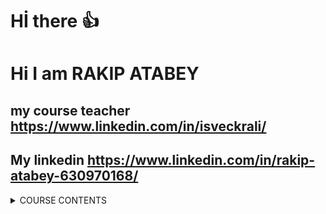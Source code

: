 # Hİ there 👍

<h1>Hi I am RAKIP ATABEY</h1>

## my course teacher https://www.linkedin.com/in/isveckrali/

## My linkedin https://www.linkedin.com/in/rakip-atabey-630970168/

<details>
  <summary>COURSE CONTENTS</summary>
 
<h3> 1. Algorithm</h3>
<ul>
 <li>What is an Algorithm?</li>
<li>Flow Char</li>
<li>Examples</li>
 </ul>

<h3>2. HTML</h3>
<ul>
<li> What is HTML?</li>
<li>Elements</li>
<li>Features</li>
<li>Links</li>
<li>frame</li>
<li>Listing</li>
<li>Form Objects</li>
<li>Adding Pictures</li>
<li>sing Background</li>
<li>Colors</li>
 </ul>
<h3>3.CSS</h3>
<ul>
<li>What is CSS?</li>
<li>Code structure</li>
<li>Id and Class Selection</li>
<li>Introducing CSS</li>
<li>Background</li>
<li>Articles</li>
<li>Fonts</li>
<li>Links</li>
<li>Listing</li>
<li>Tables</li>
<li>Box Model</li>
<li>Borders</li>
<li>Outer Borders</li>
<li>Drinking Spacesv
<li>Grouping and Overwriting</li>
<li>Limitations</li>
<li>Show/Hide</li>
<li>Positions</li>
<li>Scroll</li>
<li>Align</li>
<li>Transparency</li>
<li>Feature Selection</li>
</ul>

<i><b>* We will make 2 HTML and CSS PROJECTS.</b></i><br>
<i><b>* You will do 1 HTML and CSS PROJECT.</b></i>

<h3>4. HTML5</h3>
<ul>
<li>What is HTML5?</li>
<li>HTML5 structure</li></li>
<li>Form Elements</li>
<li>Input Types</li>
<li>Input Features</li>
<li>Adding Videos</li>
<li>Adding Sound</li>
<li>Transition</li>
<li>SVG</li>
</ul>

<h3>3. CSS3</h3>
<ul>
<li>What is CSS3?</li>
<li>Edge Rounding</li>
<li>Giving Shade to Text</li>
<li>Giving Shadow to the Box</li>
<li>Text Overflow</li>
<li>2D transformations</li>
<li>3D transformations</li>
<li>Transition Effects</li>
<li>Animation Making</li>
<li>Split text</li>
<li>Resizing</li>
<li>Transparency</li>
<li>Box sizing</li>
<li>Flexible Box Usage</li>
<li>Media Queries</li>
<li>Filter Effects</li>
<li>Background Blending</li>
<li>Variables</li>
<li>Grid Structure</li>
</ul>
<i><b>* We will make 2 HTML5 and CSS3 PROJECTS.</b></i><br>
<i><b>* You will do 1 HTML5 and CSS3 PROJECT.</b></i>

<h3>4. Git/Github</h3>
<ul>
<li>What is Git/Github?</li>
<li>Github account creation</li>
<li>Git Installation</li>
<li>Git and Github linking</li>
<li>Github Project Creation</li>
<li>Basic Commands</li>
<li>Branching</li>
<li>Remote Repository Commands</li>
<li>Documentation with readme.md settings</li>
<li>Other Git Commands</li>
</ul>
<i><b>* We will make 2 HTML5 and CSS3 PROJECTs and upload them to Github.</b></i><br>
<i><b>* 1 HTML5 and CSS3 PROJECT You will make and upload to Github and upload previous projects with Gifs and Documentation.</b></i>

<h3>5. BOOTSTRAP</h3>
<ul>
<li>What is Bootstrap?</li>
<li>container</li>
<li>grid</li>
<li>Colors</li>
<li>Tables</li>
<li>pictures</li>
<li>Warnings</li>
<li>Buttons</li>
<li>Button Groups</li>
</ul>

<i><b>* We will make 2 Bootstrap PROJECTs and post them on Github.</i></b><br>
<i><b>* You will make 1 Bootstrap PROJECT and you will upload it to Github with Gif and Documentation.</i></b>

<h3>6. JAVASCRIPT</h3>
<ul>
<li>What is JS?</li>
<li>JS binding</li>
<li>Terms of use</li>
<li>Screen printing methods</li>
<li>Comments</li>
<li>Variables</li>
<li>Arithmetic Operators</li>
<li>Assignment Operators</li>
<li>Comparison Operators</li>
<li>Logical Operators</li>
<li>Data Types</li>
<li>Objects</li>
<li>Scope</li>
<li>Events</li>
<li>String Operations</li>
<li>Date operations</li>
<li>Arrays and Operations</li>
<li>If Else</li>
<li>Switch Case</li>
<li>For Loop</li>
<li>While Loop</li>
<li>Do While Loop</li>
<li>Break and continue</li>
<li>Type Conversions</li>
<li>try catch</li>
<li>Use Strict</li>
<li>Hide Show Simple Dom Example</li>
<li>What is Object Oriented Programming?</li>
<li>Object Prototype</li>
<li>Inheriting</li>
<li>Private Variable</li>
<li>Using Get and Set</li>
<li>extension</li>
<li>Chaining Methods</li>
<li>Let</li>
<li>Defaul Parameters</li>
<li>Destructuring Assignment</li>
<li>const</li>
<li>arrow functions</li>
<li>Classes</li>
<li>literals</li>
<li>Spread Operator</li>
<li>For Of</li>
<li>Set Map WeekMap WeakSet</li>
<li>New Built-In</li>
<li>Promise</li>
<li>async</li>
</ul>

<i><b>* We will make 2 JS PROJECTS and post them on Github.</i></b><br>
<i><b>* You will make 1 JS PROJECT and you will upload it to Github with Gif and Documentation.<i/></b>

<h4>6.1. JENKINS</h4>
<ul>
<li>What is Jenkins? How to use?</li>
</ul>
<h4>6.2. CLOUDS</h4>
<ul>
<li>What are cloud systems and how are they used?</li>
<li>AWS and Firebase structure</li>
</ul>
<h4>6.3. TESTING</h4>
<ul>
<li>What is Unit Testing? How to use?</li>
<li>Other Test Environments/Tools</li>
</ul>
<h4>6.4. Trello/Jira</h4>
<ul>
<li>What is Trello/Jira and how is it used?</li>
</ul>

<h3>7. REACT</h3>
<ul> 
<li>What is React? (Comparison with vanilla JS)</li>
<li>DOM and VDOM relationship</li>
<li>What is JSX?</li>
<li>Prop and State structure and relationship between State and VDOM</li>
<li>How to make style with React? Different methods</li>
<li>Component structure and Component types (Class based - Function Based)</li>
<li>Lifecycle Methods</li>
<li>What are hooks? Popular Hooks (useState, useEffect …)</li>
<li>How to implement Lifecycle Methods with useEffect?</li>
<li>Introducing the Axios library and pulling data from the API.</li>
<li>Restful API introduction and methods (GET, POST, PUT, DELETE)</li>
<li>Introducing the JSON Placeholder library and making CRUD operations by installing a fake Rest API</li>
</ul>
<i><b>* We will make 2 React PROJECTs and post them on Github.</i></b><br>
<i><b>* You will make 1 React PROJECT and you will upload it to Github with Gif and Documentation.</i></b>

<h4>7.1 REACT - REDUX</h4>
<ul>
<li>What is state management, why is it needed?</li>
<li>Redux installation (Store, initialState, reducer, action)</li>
<li>Differences with the useState hook</li>
<li>Differences with context</li>
<li>Redux-toolkit installation</li>
<li>Differences between Redux-toolkit and Redux</li>
<li>Example Redux and Redux-toolkit project</li>
</ul>

<i><b>* We will make 1 Redux-Toolkit PROJECT and post it on Github.</i></b><br>
<i><b>* You will make 1 Redux-Toolkit and upload it to Github with Gif and Documentation.</i></b>


<h3>8 TYPESCRIPT</h3>
<ul>
<li>What is TypeScript and How to Install it?</li>
<li>Simple Types</li>
<li>Tuple</li>
<li>Interface</li>
<li>Class (constructor, methods, properties)</li>
<li>Optional</li>
<li>Abstract Class</li>
<li>Access Specifiers (public, private, protected)</li>
<li>Read-only property</li>
<li>Generics</li>
</ul>
<i><b>* We will make 1 TS PROJECT and post it on Github.</i></b><br>
<i><b>* You will make 1 TS PROJECT and you will upload it to Github with Gif and Documentation.</i></b>

<h3>9. MVC</h3>
<ul>
<li>What is MVC?</li>
<li>How to make a react project by following the MVC pattern?</li></li>
</ul>
<h4>9.1.SWAGGER</h4>
<ul>
<li>What is Swagger?</li>
<li>What does it do?</li>
<li>How to use the request template in Swagger?</li>
<li>Generating a sample request using the template in Swagger.</li>
</ul>
<h3>10. MVVM</h3>
<ul>
<li>What is MVVM? How to use?</li>
</ul>

<h3>14. SASS / SCSS</h3>
<ul>
<li>Variable</li>
<li>nested use</li>
<li>CSS inclusion</li>
<li>Functions</li>
<li>Inheriting</li>
<li>operators</li>
<li>Loops</li>
<li>Decision Structures</li>
</ul>
<h3>15. AGIL</h3>
<ul>
<li>What is Agile and how is it applied?</li>
</ul>
<h4>14.1 PROJECT PUBLISHING</h4>
<ul>
<li>Project Publishing Methods</li>
<li>Publishing a Sample Project</li>
</ul>
<i><b>* You Will Publish 1 PROJECT</i></b>

<h3>15. CV</h3>
<ul>
<li>How should the CV be, Filling references and content</li>
</ul>
<h3>16. Interview</h3>
<ul>
<li>Technical interviews.</li>
</ul>
</details>



<!--
**Ragip-githup/Ragip-githup** is a ✨ _special_ ✨ repository because its `README.md` (this file) appears on your GitHub profile.

Here are some ideas to get you started:

- 🔭 I’m currently working on ...
- 🌱 I’m currently learning ...
- 👯 I’m looking to collaborate on ...
- 🤔 I’m looking for help with ...
- 💬 Ask me about ...
- 📫 How to reach me: ...
- 😄 Pronouns: ...
- ⚡ Fun fact: ...
-->
